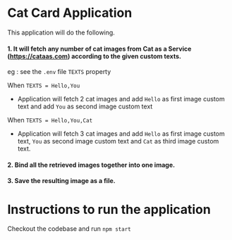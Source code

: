 # Cat Card Application
This application will do the following.

#### 1. It will fetch any number of cat images from Cat as a Service (https://cataas.com) according to the given custom texts.

eg : see the `.env` file `TEXTS` property

When `TEXTS = Hello,You` 
 - Application will fetch 2 cat images and add `Hello` as first image custom text and add `You` as second image custom text 

When `TEXTS = Hello,You,Cat` 
 - Application will fetch 3 cat images and add `Hello` as first image custom text, `You` as second image custom text and `Cat` as third image custom text.

#### 2. Bind all the retrieved images together into one image.
#### 3. Save the resulting image as a file.

# Instructions to run the application

Checkout the codebase and run `npm start`
